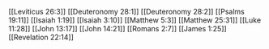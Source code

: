[[Leviticus 26:3]]
[[Deuteronomy 28:1]]
[[Deuteronomy 28:2]]
[[Psalms 19:11]]
[[Isaiah 1:19]]
[[Isaiah 3:10]]
[[Matthew 5:3]]
[[Matthew 25:31]]
[[Luke 11:28]]
[[John 13:17]]
[[John 14:21]]
[[Romans 2:7]]
[[James 1:25]]
[[Revelation 22:14]]
